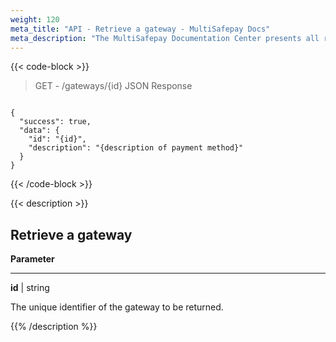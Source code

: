 ```yaml
---
weight: 120
meta_title: "API - Retrieve a gateway - MultiSafepay Docs"
meta_description: "The MultiSafepay Documentation Center presents all relevant information about our Plugins and API. You can also find support pages for payment methods, tools and general questions as well as the contact details of our Support and Integration Teams."
---
```

{{< code-block >}}
> GET - /gateways/{id}
> JSON Response

```shell

{
  "success": true,
  "data": {
    "id": "{id}",
    "description": "{description of payment method}"
  }
}

```
{{< /code-block >}}

{{< description >}}
## Retrieve a gateway

**Parameter**

----------------

__id__ | string

The unique identifier of the gateway to be returned.

{{% /description %}}